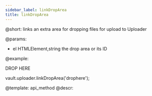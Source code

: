```yaml
---
sidebar_label: linkDropArea
title: linkDropArea
---          
```


@short: links an extra area for dropping files for upload to Uploader

@params:
- el 	HTMLElement,string 		the drop area or its ID

@example:
<div id="drophere">DROP HERE</div>

vault.uploader.linkDropArea('drophere');

@template: api_method
@descr:
